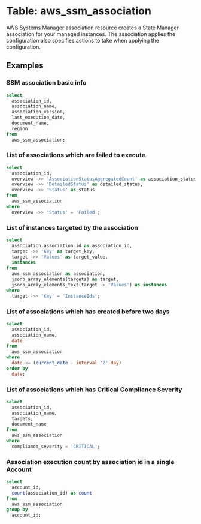 
# Table: aws_ssm_association

AWS Systems Manager association resource creates a State Manager association for your managed instances. The association applies the configuration also specifies actions to take when applying the configuration. 

## Examples

### SSM association basic info
```sql
select
  association_id,
  association_name,
  association_version,
  last_execution_date,
  document_name,
  region
from
  aws_ssm_association;
```

### List of associations which are failed to execute
```sql
select
  association_id,
  overview ->> 'AssociationStatusAggregatedCount' as association_status_aggregated_count,
  overview ->> 'DetailedStatus' as detailed_status,
  overview ->> 'Status' as status
from
  aws_ssm_association
where
  overview ->> 'Status' = 'Failed';
```

### List of instances targeted by the association
```sql
select
  association.association_id as association_id,
  target ->> 'Key' as target_key,
  target ->> 'Values' as target_value,
  instances
from
  aws_ssm_association as association,
  jsonb_array_elements(targets) as target,
  jsonb_array_elements_text(target -> 'Values') as instances
where
  target ->> 'Key' = 'InstanceIds';
```

### List of associations which has created before two days
```sql
select
  association_id,
  association_name,
  date
from
  aws_ssm_association
where
  date <= (current_date - interval '2' day)
order by
  date;
```

### List of associations which has Critical Compliance Severity
```sql
select
  association_id,
  association_name,
  targets,
  document_name
from
  aws_ssm_association
where
  compliance_severity = 'CRITICAL';
```

### Association execution count by association id in a single Account
```sql
select
  account_id,
  count(association_id) as count
from
  aws_ssm_association
group by
  account_id;
```
